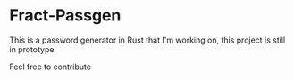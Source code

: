 # Fract-Passgen

This is a password generator in Rust that I'm working on, this project is still in prototype

Feel free to contribute
